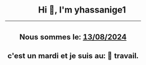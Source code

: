<h1 align='center'>Hi 👋, I'm yhassanige1</h1>
<div align='center'>

|<h2 align='center'>Nous sommes le: <u>13/08/2024</u></h2><h2 align='center'>c'est un mardi et je suis au: 🏢 travail.</h2>|
|---
</div>
